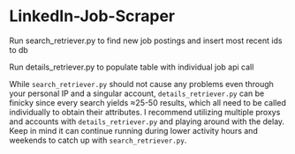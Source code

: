 # LinkedIn-Job-Scraper

Run search_retriever.py to find new job postings and insert most recent ids to db

Run details_retriever.py to populate table with individual job api call

While ```search_retriever.py``` should not cause any problems even through your personal IP and a singular account, ```details_retriever.py``` can be finicky since every search yields ≈25-50 results, which all need to be called individually to obtain their attributes. I recommend utilizing multiple proxys and accounts with ```details_retriever.py``` and playing around with the delay. Keep in mind it can continue running during lower activity hours and weekends to catch up with ```search_retriever.py```.
